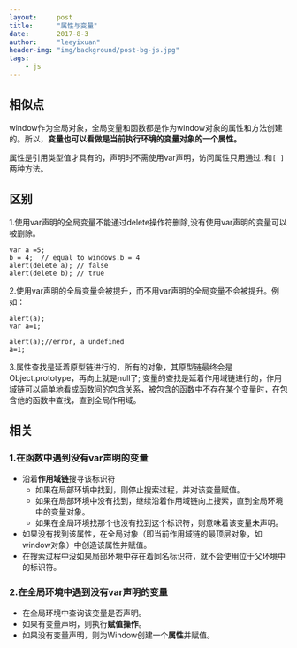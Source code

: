 ```yaml
---
layout:     post
title:      "属性与变量"
date:       2017-8-3
author:     "leeyixuan"
header-img: "img/background/post-bg-js.jpg"
tags:
    - js
---
```


## 相似点
window作为全局对象，全局变量和函数都是作为window对象的属性和方法创建的。所以，**变量也可以看做是当前执行环境的变量对象的一个属性。**

属性是引用类型值才具有的，声明时不需使用var声明，访问属性只用通过`.`和`[ ]`两种方法。
## 区别
1.使用var声明的全局变量不能通过delete操作符删除,没有使用var声明的变量可以被删除。

```
var a =5;
b = 4;  // equal to windows.b = 4
alert(delete a); // false
alert(delete b); // true
```
2.使用var声明的全局变量会被提升，而不用var声明的全局变量不会被提升。例如：
```
alert(a);
var a=1;

alert(a);//error, a undefined
a=1;
```
3.属性查找是延着原型链进行的，所有的对象，其原型链最终会是Object.prototype，再向上就是null了;
变量的查找是延着作用域链进行的，作用域链可以简单地看成函数间的包含关系，被包含的函数中不存在某个变量时，在包含他的函数中查找，直到全局作用域。
## 相关
### 1.在函数中遇到没有var声明的变量



- 沿着**作用域链**搜寻该标识符
	- 如果在局部环境中找到，则停止搜索过程，并对该变量赋值。
	- 如果在局部环境中没有找到，继续沿着作用域链向上搜索，直到全局环境中的变量对象。
	- 如果在全局环境找那个也没有找到这个标识符，则意味着该变量未声明。
-  如果没有找到该属性，在全局对象（即当前作用域链的最顶层对象，如window对象）中创造该属性并赋值。
-  在搜索过程中没如果局部环境中存在着同名标识符，就不会使用位于父环境中的标识符。

### 2.在全局环境中遇到没有var声明的变量
- 在全局环境中查询该变量是否声明。
- 如果有变量声明，则执行**赋值操作**。
- 如果没有变量声明，则为Window创建一个**属性**并赋值。
